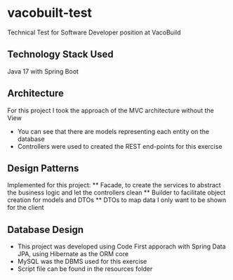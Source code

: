 # vacobuilt-test
Technical Test for Software Developer position at VacoBuild

## Technology Stack Used
Java 17 with Spring Boot

## Architecture
For this project I took the approach of the MVC architecture without the View
* You can see that there are models representing each entity on the database
* Controllers were used to created the REST end-points for this exercise

## Design Patterns
Implemented for this project:
** Facade, to create the services to abstract the business logic and let the controllers clean
** Builder to facilitate object creation for models and DTOs
** DTOs to map data I only want to be shown for the client

## Database Design
* This project was developed using Code First apporach with Spring Data JPA, using Hibernate as the ORM core
* MySQL was the DBMS used for this exercise
* Script file can be found in the resources folder

